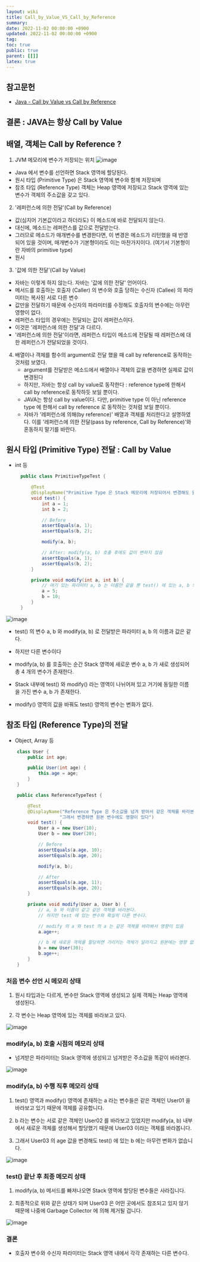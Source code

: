 ```yaml
---
layout: wiki
title: Call_by_Value_VS_Call_by_Reference
summary:
date: 2022-11-02 00:00:00 +0900
updated: 2022-11-02 00:00:00 +0900
tag:
toc: true
public: true
parent: [[]]
latex: true
---
```


## 참고문헌

- [Java - Call by Value vs Call by Reference](https://gwang920.github.io/java/CallbyValue-CallbyReference/)

## 결론 : JAVA는 항상 Call by Value

## 배열, 객체는 Call by Reference ?

1. JVM 메모리에 변수가 저장되는 위치
   ![image](https://user-images.githubusercontent.com/114462413/199507473-a1256ce9-329f-4d81-855f-4adaf7a5c427.png)

- Java 에서 변수를 선언하면 Stack 영역에 할당된다.
- 원시 타입 (Primitive Type) 은 Stack 영역에 변수와 함께 저장되며
- 참조 타입 (Reference Type) 객체는 Heap 영역에 저장되고 Stack 영역에 있는 변수가 객체의 주소값을 갖고 있다.

2. '레퍼런스에 의한 전달'(Call by Reference)

- 값(심지어 기본값이라고 하더라도) 이 메소드에 바로 전달되지 않는다.
- 대신에, 메소드는 레퍼런스를 값으로 전달받는다.
- 그러므로 메소드가 매개변수를 변경한다면, 이 변경은 메소드가 리턴했을 때 반영 되어 있을 것이며, 매개변수가 기본형이라도 이는 마찬가지이다. (여기서 기본형이란 자바의 primitive type)
- 원시

3. '값에 의한 전달'(Call by Value)

- 자바는 이렇게 하지 않는다. 자바는 '값에 의한 전달' 언어이다.
- 메서드를 호출하는 호출자 (Caller) 의 변수와 호출 당하는 수신자 (Callee) 의 파라미터는 복사된 서로 다른 변수
- 값만을 전달하기 때문에 수신자의 파라미터를 수정해도 호출자의 변수에는 아무런 영향이 없다.
- 레퍼런스 타입의 경우에는 전달되는 값이 레퍼런스이다.
- 이것은 '레퍼런스에 의한 전달'과 다르다.
- '레퍼런스에 의한 전달'이라면, 레퍼런스 타입이 메소드에 전달될 때 레퍼런스에 대한 레퍼런스가 전달되었을 것이다.

4. 배열이나 객체를 함수의 argument로 전달 했을 때 call by reference로 동작하는 것처럼 보였다.
   - argument를 전달받은 메소드에서 배열이나 객체의 값을 변경하면 실제로 값이 변경된다
   - 하지만, 자바는 항상 call by value로 동작한다 : reference type에 한해서 call by reference로 동작하듯 보일 뿐이다.
   - JAVA는 항상 call by value이다. 다만, primitive type 이 아닌 reference type 에 한해서 call by reference 로 동작하는 것처럼 보일 뿐이다.
   - 자바가 '레퍼런스에 의해(by reference)' 배열과 객체를 처리한다고 설명하였다. 이를 '레퍼런스에 의한 전달(pass by reference, Call by Reference)'와 혼동하지 말기를 바란다.

## 원시 타입 (Primitive Type) 전달 : Call by Value

- int 등

  ```java
    public class PrimitiveTypeTest {

        @Test
        @DisplayName("Primitive Type 은 Stack 메모리에 저장되어서 변경해도 원본 변수에 영향이 없다")
        void test() {
            int a = 1;
            int b = 2;

            // Before
            assertEquals(a, 1);
            assertEquals(b, 2);

            modify(a, b);

            // After: modify(a, b) 호출 후에도 값이 변하지 않음
            assertEquals(a, 1);
            assertEquals(b, 2);
        }

        private void modify(int a, int b) {
            // 여기 있는 파라미터 a, b 는 이름만 같을 뿐 test() 에 있는 a, b 와 다른 변수
            a = 5;
            b = 10;
        }
    }
  ```

![image](https://user-images.githubusercontent.com/114462413/199509468-66979551-2006-40b9-9d4a-dc056e4a93d6.png)

- test() 의 변수 a, b 와 modify(a, b) 로 전달받은 파라미터 a, b 의 이름과 값은 같다.

- 하지만 다른 변수이다

- modify(a, b) 를 호출하는 순간 Stack 영역에 새로운 변수 a, b 가 새로 생성되어 총 4 개의 변수가 존재한다.

- Stack 내부에 test() 와 modify() 라는 영역이 나뉘어져 있고 거기에 동일한 이름을 가진 변수 a, b 가 존재한다.

- modify() 영역의 값을 바꿔도 test() 영역의 변수는 변화가 없다.

## 참조 타입 (Reference Type)의 전달

- Object, Array 등

```java
    class User {
        public int age;

        public User(int age) {
            this.age = age;
        }
    }

    public class ReferenceTypeTest {

        @Test
        @DisplayName("Reference Type 은 주소값을 넘겨 받아서 같은 객체를 바라본다" +
                    "그래서 변경하면 원본 변수에도 영향이 있다")
        void test() {
            User a = new User(10);
            User b = new User(20);

            // Before
            assertEquals(a.age, 10);
            assertEquals(b.age, 20);

            modify(a, b);

            // After
            assertEquals(a.age, 11);
            assertEquals(b.age, 20);
        }

        private void modify(User a, User b) {
            // a, b 와 이름이 같고 같은 객체를 바라본다.
            // 하지만 test 에 있는 변수와 확실히 다른 변수다.

            // modify 의 a 와 test 의 a 는 같은 객체를 바라봐서 영향이 있음
            a.age++;

            // b 에 새로운 객체를 할당하면 가리키는 객체가 달라지고 원본에는 영향 없음
            b = new User(30);
            b.age++;
        }
    }

```

### 처음 변수 선언 시 메모리 상태

1. 원시 타입과는 다르게, 변수만 Stack 영역에 생성되고 실제 객체는 Heap 영역에 생성된다.

2. 각 변수는 Heap 영역에 있는 객체를 바라보고 있다.

![image](https://user-images.githubusercontent.com/114462413/199510772-bbf1b200-79bb-4494-95cb-c7879c7aae5c.png)

### modify(a, b) 호출 시점의 메모리 상태

- 넘겨받은 파라미터는 Stack 영역에 생성되고 넘겨받은 주소값을 똑같이 바라본다.

![image](https://user-images.githubusercontent.com/114462413/199510803-92226712-043d-457b-9931-196a26690950.png)

### modify(a, b) 수행 직후 메모리 상태

1. test() 영역과 modify() 영역에 존재하는 a 라는 변수들은 같은 객체인 User01 을 바라보고 있기 때문에 객체를 공유합니다.

2. b 라는 변수는 서로 같은 객체인 User02 를 바라보고 있었지만 modify(a, b) 내부에서 새로운 객체를 생성해서 할당했기 때문에 User03 이라는 객체를 바라봅니다.

3. 그래서 User03 의 age 값을 변경해도 test() 에 있는 b 에는 아무런 변화가 없습니다.

![image](https://user-images.githubusercontent.com/114462413/199510833-62e00e66-9e41-400b-b215-a5b0e5de5c29.png)

### test() 끝난 후 최종 메모리 상태

1. modify(a, b) 메서드를 빠져나오면 Stack 영역에 할당된 변수들은 사라집니다.

2. 최종적으로 위와 같은 상태가 되며 User03 은 어떤 곳에서도 참조되고 있지 않기 때문에 나중에 Garbage Collector 에 의해 제거될 겁니다.

![image](https://user-images.githubusercontent.com/114462413/199510888-febe8136-f3af-4410-9476-f4b3a9d72bb8.png)

### 결론

- 호출자 변수와 수신자 파라미터는 Stack 영역 내에서 각각 존재하는 다른 변수다.
